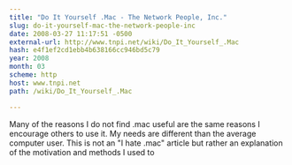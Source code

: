 ```yaml
---
title: "Do It Yourself .Mac - The Network People, Inc."
slug: do-it-yourself-mac-the-network-people-inc
date: 2008-03-27 11:17:51 -0500
external-url: http://www.tnpi.net/wiki/Do_It_Yourself_.Mac
hash: e4f1ef2cd1ebb4b638166cc946bd5c79
year: 2008
month: 03
scheme: http
host: www.tnpi.net
path: /wiki/Do_It_Yourself_.Mac

---
```


Many of the reasons I do not find .mac useful are the same reasons I encourage others to use it. My needs are different than the average computer user. This is not an "I hate .mac" article but rather an explanation of the motivation and methods I used to
